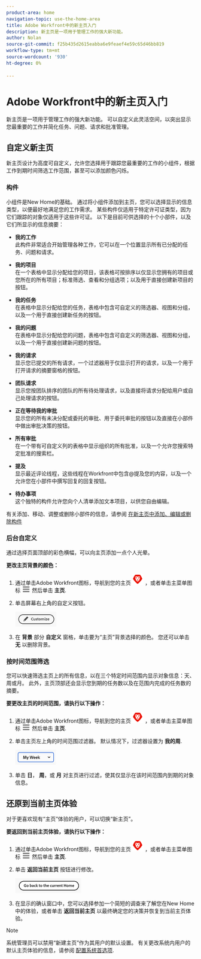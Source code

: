 ```yaml
---
product-area: home
navigation-topic: use-the-home-area
title: Adobe Workfront中的新主页入门
description: 新主页是一项用于管理工作的强大新功能。
author: Nolan
source-git-commit: f25b435d2615eabba6e9feaef4e59c65d46bb819
workflow-type: tm+mt
source-wordcount: '930'
ht-degree: 0%

---
```



# Adobe Workfront中的新主页入门

新主页是一项用于管理工作的强大新功能。 可以自定义此灵活空间，以突出显示您最重要的工作并简化任务、问题、请求和批准管理。

## 自定义新主页

新主页设计为高度可自定义，允许您选择用于跟踪您最重要的工作的小组件，根据工作到期时间筛选工作范围，甚至可以添加颜色闪烁。

### 构件

小组件是New Home的基础。 通过将小组件添加到主页，您可以选择显示的信息类型，以便最好地满足您的工作需求。 某些构件仅适用于特定许可证类型，因为它们跟踪的对象仅适用于这些许可证。 以下是目前可供选择的十个小部件，以及它们所显示的信息摘要：

* **我的工作**\
    此构件非常适合开始管理各种工作，它可以在一个位置显示所有已分配的任务、问题和请求。

* **我的项目**\
    在一个表格中显示分配给您的项目，该表格可按排序以仅显示您拥有的项目或您所在的所有项目；标准筛选、查看和分组选项；以及用于直接创建新项目的按钮。

* **我的任务**\
    在表格中显示分配给您的任务，表格中包含可自定义的筛选器、视图和分组，以及一个用于直接创建新任务的按钮。

* **我的问题**\
    在表格中显示分配给您的问题，表格中包含可自定义的筛选器、视图和分组，以及一个用于直接创建新问题的按钮。

* **我的请求**\
    显示您已提交的所有请求，一个过滤器用于仅显示打开的请求，以及一个用于打开请求的摘要窗格的按钮。

* **团队请求**\
    显示您按团队排序的团队的所有待处理请求，以及直接将请求分配给用户或自己处理请求的按钮。

* **正在等待我的审批**\
    显示您的所有未决分配或委托的审批、用于委托审批的按钮以及直接在小部件中做出审批决策的按钮。

* **所有审批**\
    在一个带有可自定义列的表格中显示组织的所有批准，以及一个允许您搜索特定批准的搜索栏。

* **提及**\
    显示最近评论线程，这些线程在Workfront中包含@提及您的内容，以及一个允许您在小部件中撰写回复的回复按钮。

* **待办事项**\
    这个独特的构件允许您向个人清单添加文本项目，以供您自由编辑。

有关添加、移动、调整或删除小部件的信息，请参阅 [在新主页中添加、编辑或删除构件](/help/quicksilver/workfront-basics/using-home/new-home/add-edit-remove-widgets-in-new-home.md)

### 后台自定义

通过选择页面顶部的彩色横幅，可以向主页添加一点个人光晕。

**更改主页背景的颜色：**

1. 通过单击Adobe Workfront图标，导航到您的主页 ![Adobe Workfront图标](../new-home/assets/home-icon-30x29.png) ，或者单击主菜单图标 ![主菜单图标](../new-home/assets/main-menu-icon-left-nav.png) 然后单击 **主页**.

1. 单击屏幕右上角的自定义按钮。

   ![“自定义”按钮](../new-home/assets/customize-button.png)

1. 在 **背景** 部分 **自定义** 窗格，单击要为“主页”背景选择的颜色。 您还可以单击 **无** 以删除背景。

### 按时间范围筛选

您可以快速筛选主页上的所有信息，以在三个特定时间范围内显示对象信息：天、周或月。 此外，主页顶部还会显示您到期的任务数以及在范围内完成的任务数的摘要。

**要更改主页的时间范围，请执行以下操作：**

1. 通过单击Adobe Workfront图标，导航到您的主页 ![Adobe Workfront图标](../new-home/assets/home-icon-30x29.png) ，或者单击主菜单图标 ![主菜单图标](../new-home/assets/main-menu-icon-left-nav.png) 然后单击 **主页**.

1. 单击主页左上角的时间范围过滤器。 默认情况下，过滤器设置为 **我的周**.

   ![时间范围过滤器下拉列表](../new-home/assets/time-range-filter-dropdown-home.png)

1. 单击 **日**， **周**，或 **月** 对主页进行过滤，使其仅显示在该时间范围内到期的对象信息。

## 还原到当前主页体验

对于更喜欢现有“主页”体验的用户，可以切换“新主页”。


**要返回到当前主页体验，请执行以下操作：**

1. 通过单击Adobe Workfront图标，导航到您的主页 ![Adobe Workfront图标](../new-home/assets/home-icon-30x29.png) ，或者单击主菜单图标 ![主菜单图标](../new-home/assets/main-menu-icon-left-nav.png) 然后单击 **主页**.

1. 单击 **返回当前主页** 按钮进行修改。

   ![返回当前主页按钮](../new-home/assets/go-back-to-current-home-button.png)

1. 在显示的确认窗口中，您可以选择参加一个简短的调查来了解您在New Home中的体验，或者单击 **返回当前主页** 以最终确定您的决策并恢复到当前主页体验。

>[!NOTE]
>
> 系统管理员可以禁用“新建主页”作为其用户的默认设置。 有关更改系统内用户的默认主页体验的信息，请参阅 [配置系统首选项](/help/quicksilver/administration-and-setup/manage-workfront/security/configure-security-preferences.md).
